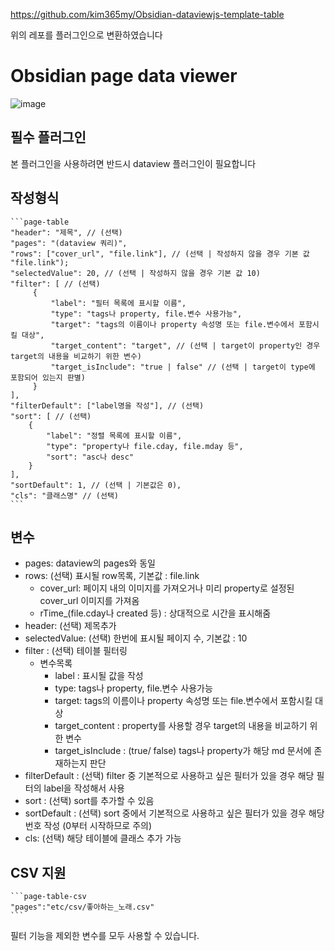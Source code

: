 https://github.com/kim365my/Obsidian-dataviewjs-template-table

위의 레포를 플러그인으로 변환하였습니다

# Obsidian page data viewer
![image](https://github.com/kim365my/obsidian-page-data-viewer/assets/102598905/945e394f-cf5b-479d-9936-174926efc566)

## 필수 플러그인

본 플러그인을 사용하려면 반드시 dataview 플러그인이 필요합니다

## 작성형식

````
```page-table
"header": "제목", // (선택)
"pages": "(dataview 쿼리)",
"rows": ["cover_url", "file.link"], // (선택 | 작성하지 않을 경우 기본 값 "file.link");
"selectedValue": 20, // (선택 | 작성하지 않을 경우 기본 값 10)
"filter": [ // (선택)
	 {
		 "label": "필터 목록에 표시할 이름",
		 "type": "tags나 property, file.변수 사용가능",
		 "target": "tags의 이름이나 property 속성명 또는 file.변수에서 포함시킬 대상",
		 "target_content": "target", // (선택 | target이 property인 경우 target의 내용을 비교하기 위한 변수)
		 "target_isInclude": "true | false" // (선택 | target이 type에 포함되어 있는지 판별)
	 }
],
"filterDefault": ["label명을 작성"], // (선택)
"sort": [ // (선택)
	{
		"label": "정렬 목록에 표시할 이름",
		"type": "property나 file.cday, file.mday 등",
		"sort": "asc나 desc"
	}
],
"sortDefault": 1, // (선택 | 기본값은 0),
"cls": "클래스명" // (선택)
```
````

## 변수

- pages: dataview의 pages와 동일
- rows: (선택) 표시될 row목록, 기본값 : file.link
	- cover_url: 페이지 내의 이미지를 가져오거나 미리 property로 설정된 cover_url 이미지를 가져옴
	- rTime_(file.cday나 created 등) : 상대적으로 시간을 표시해줌
- header: (선택) 제목추가
- selectedValue: (선택) 한번에 표시될 페이지 수, 기본값 : 10
- filter : (선택) 테이블 필터링
	- 변수목록
		- label : 표시될 값을 작성
		- type: tags나 property, file.변수 사용가능
		- target: tags의 이름이나 property 속성명 또는 file.변수에서 포함시킬 대상
		- target_content : property를 사용할 경우 target의 내용을 비교하기 위한 변수
		- target_isInclude : (true/ false) tags나 property가 해당 md 문서에 존재하는지 판단
- filterDefault : (선택) filter 중 기본적으로 사용하고 싶은 필터가 있을 경우 해당 필터의 label을 작성해서 사용
- sort : (선택) sort를 추가할 수 있음
- sortDefault : (선택) sort 중에서 기본적으로 사용하고 싶은 필터가 있을 경우 해당 번호 작성 (0부터 시작하므로 주의)
- cls: (선택) 해당 테이블에 클래스 추가 가능


## CSV 지원

````
```page-table-csv
"pages":"etc/csv/좋아하는_노래.csv" 
```
````

필터 기능을 제외한 변수를 모두 사용할 수 있습니다.
